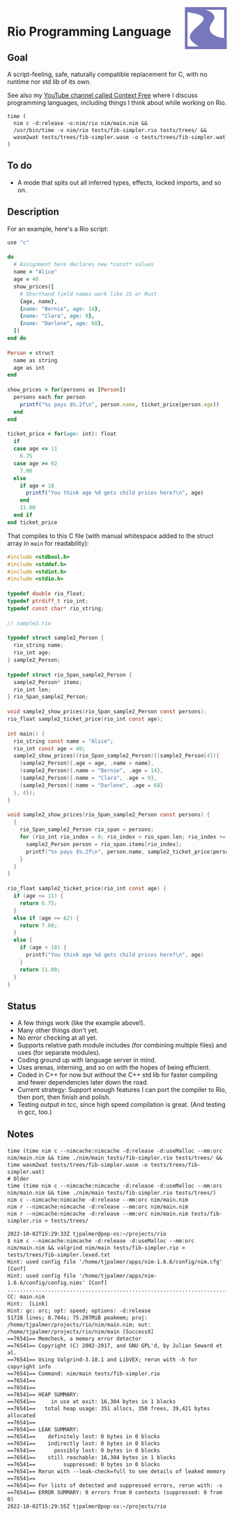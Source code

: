 <img style="float: right; height: 96px" align="right" height="96" src="rio-logo.svg">

# Rio Programming Language


## Goal

A script-feeling, safe, naturally compatible replacement for C, with no runtime nor std lib of its own.

See also my [YouTube channel called Context Free](https://www.youtube.com/channel/UCS4FAVeYW_IaZqAbqhlvxlA) where I discuss programming languages, including things I think about while working on Rio.


```
time (
  nim c -d:release -o:nim/rio nim/main.nim &&
  /usr/bin/time -v nim/rio tests/fib-simpler.rio tests/trees/ &&
  wasm2wat tests/trees/fib-simpler.wasm -o tests/trees/fib-simpler.wat
)
```


## To do

- A mode that spits out all inferred types, effects, locked imports, and so on.


## Description

For an example, here's a Rio script:

```ruby
use "c"

do
  # Assignment here declares new *const* values
  name = "Alice"
  age = 40
  show_prices([
    # Shorthand field names work like JS or Rust
    {age, name},
    {name: "Bernie", age: 14},
    {name: "Clara", age: 9},
    {name: "Darlene", age: 68},
  ])
end do

Person = struct
  name as string
  age as int
end

show_prices = for(persons as [Person])
  persons each for person
    printf("%s pays $%.2f\n", person.name, ticket_price(person.age))
  end
end

ticket_price = for(age: int): float
  if
  case age <= 11
    6.75
  case age >= 62
    7.00
  else
    if age < 18
      printf("You think age %d gets child prices here?\n", age)
    end
    11.00
  end if
end ticket_price
```

That compiles to this C file (with manual whitespace added to the struct array in `main` for readability):

```c
#include <stdbool.h>
#include <stddef.h>
#include <stdint.h>
#include <stdio.h>

typedef double rio_float;
typedef ptrdiff_t rio_int;
typedef const char* rio_string;

// sample2.rio

typedef struct sample2_Person {
  rio_string name;
  rio_int age;
} sample2_Person;

typedef struct rio_Span_sample2_Person {
  sample2_Person* items;
  rio_int len;
} rio_Span_sample2_Person;

void sample2_show_prices(rio_Span_sample2_Person const persons);
rio_float sample2_ticket_price(rio_int const age);

int main() {
  rio_string const name = "Alice";
  rio_int const age = 40;
  sample2_show_prices((rio_Span_sample2_Person){(sample2_Person[4]){
    (sample2_Person){.age = age, .name = name},
    (sample2_Person){.name = "Bernie", .age = 14},
    (sample2_Person){.name = "Clara", .age = 9},
    (sample2_Person){.name = "Darlene", .age = 68}
  }, 4});
}

void sample2_show_prices(rio_Span_sample2_Person const persons) {
  {
    rio_Span_sample2_Person rio_span = persons;
    for (rio_int rio_index = 0; rio_index < rio_span.len; rio_index += 1) {
      sample2_Person person = rio_span.items[rio_index];
      printf("%s pays $%.2f\n", person.name, sample2_ticket_price(person.age));
    }
  }
}

rio_float sample2_ticket_price(rio_int const age) {
  if (age <= 11) {
    return 6.75;
  }
  else if (age >= 62) {
    return 7.00;
  }
  else {
    if (age < 18) {
      printf("You think age %d gets child prices here?\n", age)
    }
    return 11.00;
  }
}
```


## Status

- A few things work (like the example above!).
- Many other things don't yet.
- No error checking at all yet.
- Supports relative path module includes (for combining multiple files) and uses (for separate modules).
- Coding ground up with language server in mind.
- Uses arenas, interning, and so on with the hopes of being efficient.
- Coded in C++ for now but *without* the C++ std lib for faster compiling and fewer dependencies later down the road.
- Current strategy: Support enough features I can port the compiler to Rio, then port, then finish and polish.
- Testing output in tcc, since high speed compilation is great. (And testing in gcc, too.)


## Notes

```
time (time nim c --nimcache:nimcache -d:release -d:useMalloc --mm:orc nim/main.nim && time ./nim/main tests/fib-simpler.rio tests/trees/ && time wasm2wat tests/trees/fib-simpler.wasm -o tests/trees/fib-simpler.wat)
# Older
time (time nim c --nimcache:nimcache -d:release -d:useMalloc --mm:orc nim/main.nim && time ./nim/main tests/fib-simpler.rio tests/trees/)
nim c --nimcache:nimcache -d:release --mm:orc nim/main.nim
nim r --nimcache:nimcache -d:release --mm:orc nim/main.nim
nim r --nimcache:nimcache -d:release --mm:orc nim/main.nim tests/fib-simpler.rio > tests/trees/
```

```
2022-10-02T15:29:33Z tjpalmer@pop-os:~/projects/rio
$ nim c --nimcache:nimcache -d:release -d:useMalloc --mm:orc nim/main.nim && valgrind nim/main tests/fib-simpler.rio > tests/trees/fib-simpler.lexed.txt
Hint: used config file '/home/tjpalmer/apps/nim-1.6.6/config/nim.cfg' [Conf]
Hint: used config file '/home/tjpalmer/apps/nim-1.6.6/config/config.nims' [Conf]
............................................................................................
CC: main.nim
Hint:  [Link]
Hint: gc: orc; opt: speed; options: -d:release
51728 lines; 0.704s; 75.207MiB peakmem; proj: /home/tjpalmer/projects/rio/nim/main.nim; out: /home/tjpalmer/projects/rio/nim/main [SuccessX]
==76541== Memcheck, a memory error detector
==76541== Copyright (C) 2002-2017, and GNU GPL'd, by Julian Seward et al.
==76541== Using Valgrind-3.18.1 and LibVEX; rerun with -h for copyright info
==76541== Command: nim/main tests/fib-simpler.rio
==76541== 
==76541== 
==76541== HEAP SUMMARY:
==76541==     in use at exit: 16,384 bytes in 1 blocks
==76541==   total heap usage: 351 allocs, 350 frees, 39,421 bytes allocated
==76541== 
==76541== LEAK SUMMARY:
==76541==    definitely lost: 0 bytes in 0 blocks
==76541==    indirectly lost: 0 bytes in 0 blocks
==76541==      possibly lost: 0 bytes in 0 blocks
==76541==    still reachable: 16,384 bytes in 1 blocks
==76541==         suppressed: 0 bytes in 0 blocks
==76541== Rerun with --leak-check=full to see details of leaked memory
==76541== 
==76541== For lists of detected and suppressed errors, rerun with: -s
==76541== ERROR SUMMARY: 0 errors from 0 contexts (suppressed: 0 from 0)
2022-10-02T15:29:55Z tjpalmer@pop-os:~/projects/rio
```
